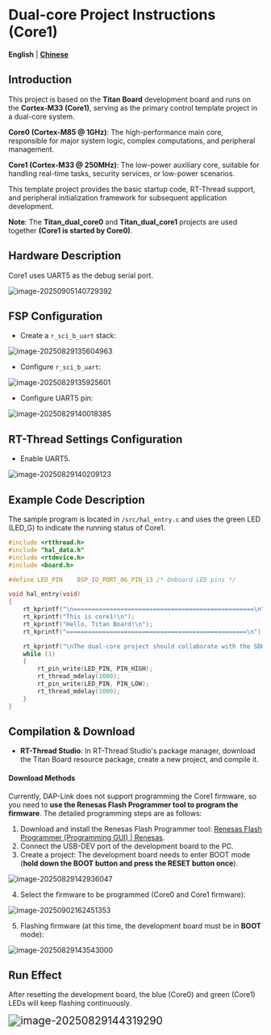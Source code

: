 # Dual-core Project Instructions (Core1)

**English** | [**Chinese**](./README_zh.md)

## Introduction

This project is based on the **Titan Board** development board and runs on the **Cortex-M33 (Core1)**, serving as the primary control template project in a dual-core system.

**Core0 (Cortex-M85 @ 1GHz)**: The high-performance main core, responsible for major system logic, complex computations, and peripheral management.

**Core1 (Cortex-M33 @ 250MHz)**: The low-power auxiliary core, suitable for handling real-time tasks, security services, or low-power scenarios.

This template project provides the basic startup code, RT-Thread support, and peripheral initialization framework for subsequent application development.

**Note**: The **Titan_dual_core0** and **Titan_dual_core1** projects are used together **(Core1 is started by Core0)**.

## Hardware Description

Core1 uses UART5 as the debug serial port.

![image-20250905140729392](figures/image-20250905140729392.png)

## FSP Configuration

* Create a `r_sci_b_uart` stack:

![image-20250829135604963](figures/image-20250829135604963.png)

* Configure `r_sci_b_uart`:

![image-20250829135925601](figures/image-20250829135925601.png)

* Configure UART5 pin:

![image-20250829140018385](figures/image-20250829140018385.png)

## RT-Thread Settings Configuration

* Enable UART5.

![image-20250829140209123](figures/image-20250829140209123.png)

## Example Code Description

The sample program is located in `/src/hal_entry.c` and uses the green LED (LED_G) to indicate the running status of Core1.

```c
#include <rtthread.h>
#include "hal_data.h"
#include <rtdevice.h>
#include <board.h>

#define LED_PIN    BSP_IO_PORT_06_PIN_13 /* Onboard LED pins */

void hal_entry(void)
{
    rt_kprintf("\n==================================================\n");
    rt_kprintf("This is core1!\n");
    rt_kprintf("Hello, Titan Board!\n");
    rt_kprintf("==================================================\n");

    rt_kprintf("\nThe dual-core project should collaborate with the SDK project for development: << Titan_dual_core0 >>\n");
    while (1)
    {
        rt_pin_write(LED_PIN, PIN_HIGH);
        rt_thread_mdelay(1000);
        rt_pin_write(LED_PIN, PIN_LOW);
        rt_thread_mdelay(1000);
    }
}
```

## Compilation & Download

* **RT-Thread Studio**: In RT-Thread Studio's package manager, download the Titan Board resource package, create a new project, and compile it.

#### Download Methods

Currently, DAP-Link does not support programming the Core1 firmware, so you need to **use the Renesas Flash Programmer tool to program the firmware**. The detailed programming steps are as follows:

1. Download and install the Renesas Flash Programmer tool: [Renesas Flash Programmer (Programming GUI) | Renesas](https://www.renesas.com/en/software-tool/renesas-flash-programmer-programming-gui#downloads).
2. Connect the USB-DEV port of the development board to the PC.
3. Create a project: The development board needs to enter BOOT mode (**hold down the BOOT button and press the RESET button once**).

![image-20250829142936047](figures/image-20250829142936047.png)

4. Select the firmware to be programmed (Core0 and Core1 firmware):

![image-20250902162451353](figures/image-20250902162451353.png)

5. Flashing firmware (at this time, the development board must be in **BOOT** mode):

![image-20250829143543000](figures/image-20250829143543000.png)

## Run Effect

After resetting the development board, the blue (Core0) and green (Core1) LEDs will keep flashing continuously.

<img src="figures/image-20250829144319290.png" alt="image-20250829144319290" style="zoom:150%;" />